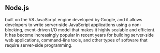 ## Node.js
built on the V8 JavaScript engine developed by Google, and it allows developers to write server-side JavaScript applications using a non-blocking, event-driven I/O model that makes it highly scalable and efficient. It has become increasingly popular in recent years for building server-side web applications, command-line tools, and other types of software that require server-side programming.